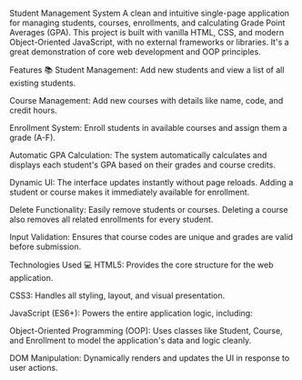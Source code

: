 Student Management System
A clean and intuitive single-page application for managing students, courses, enrollments, and calculating Grade Point Averages (GPA). This project is built with vanilla HTML, CSS, and modern Object-Oriented JavaScript, with no external frameworks or libraries. It's a great demonstration of core web development and OOP principles.

Features 📚
Student Management: Add new students and view a list of all existing students.

Course Management: Add new courses with details like name, code, and credit hours.

Enrollment System: Enroll students in available courses and assign them a grade (A-F).

Automatic GPA Calculation: The system automatically calculates and displays each student's GPA based on their grades and course credits.

Dynamic UI: The interface updates instantly without page reloads. Adding a student or course makes it immediately available for enrollment.

Delete Functionality: Easily remove students or courses. Deleting a course also removes all related enrollments for every student.

Input Validation: Ensures that course codes are unique and grades are valid before submission.

Technologies Used 💻
HTML5: Provides the core structure for the web application.

CSS3: Handles all styling, layout, and visual presentation.

JavaScript (ES6+): Powers the entire application logic, including:

Object-Oriented Programming (OOP): Uses classes like Student, Course, and Enrollment to model the application's data and logic cleanly.

DOM Manipulation: Dynamically renders and updates the UI in response to user actions.
